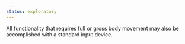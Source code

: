 ```yaml
---
status: exploratory
---
```


All functionality that requires full or gross body movement may also be accomplished with a standard input device.
